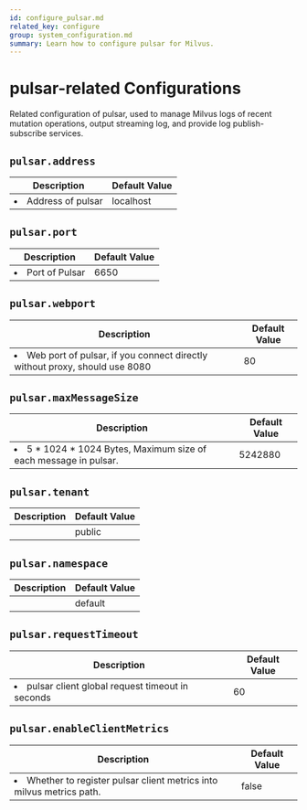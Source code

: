 ```yaml
---
id: configure_pulsar.md
related_key: configure
group: system_configuration.md
summary: Learn how to configure pulsar for Milvus.
---
```


# pulsar-related Configurations

Related configuration of pulsar, used to manage Milvus logs of recent mutation operations, output streaming log, and provide log publish-subscribe services.

## `pulsar.address`

<table id="pulsar.address">
  <thead>
    <tr>
      <th class="width80">Description</th>
      <th class="width20">Default Value</th> 
    </tr>
  </thead>
  <tbody>
    <tr>
      <td>
        <li>Address of pulsar</li>      </td>
      <td>localhost</td>
    </tr>
  </tbody>
</table>


## `pulsar.port`

<table id="pulsar.port">
  <thead>
    <tr>
      <th class="width80">Description</th>
      <th class="width20">Default Value</th> 
    </tr>
  </thead>
  <tbody>
    <tr>
      <td>
        <li>Port of Pulsar</li>      </td>
      <td>6650</td>
    </tr>
  </tbody>
</table>


## `pulsar.webport`

<table id="pulsar.webport">
  <thead>
    <tr>
      <th class="width80">Description</th>
      <th class="width20">Default Value</th> 
    </tr>
  </thead>
  <tbody>
    <tr>
      <td>
        <li>Web port of pulsar, if you connect directly without proxy, should use 8080</li>      </td>
      <td>80</td>
    </tr>
  </tbody>
</table>


## `pulsar.maxMessageSize`

<table id="pulsar.maxMessageSize">
  <thead>
    <tr>
      <th class="width80">Description</th>
      <th class="width20">Default Value</th> 
    </tr>
  </thead>
  <tbody>
    <tr>
      <td>
        <li>5 * 1024 * 1024 Bytes, Maximum size of each message in pulsar.</li>      </td>
      <td>5242880</td>
    </tr>
  </tbody>
</table>


## `pulsar.tenant`

<table id="pulsar.tenant">
  <thead>
    <tr>
      <th class="width80">Description</th>
      <th class="width20">Default Value</th> 
    </tr>
  </thead>
  <tbody>
    <tr>
      <td></td>
      <td>public</td>
    </tr>
  </tbody>
</table>


## `pulsar.namespace`

<table id="pulsar.namespace">
  <thead>
    <tr>
      <th class="width80">Description</th>
      <th class="width20">Default Value</th> 
    </tr>
  </thead>
  <tbody>
    <tr>
      <td></td>
      <td>default</td>
    </tr>
  </tbody>
</table>


## `pulsar.requestTimeout`

<table id="pulsar.requestTimeout">
  <thead>
    <tr>
      <th class="width80">Description</th>
      <th class="width20">Default Value</th> 
    </tr>
  </thead>
  <tbody>
    <tr>
      <td>
        <li>pulsar client global request timeout in seconds</li>      </td>
      <td>60</td>
    </tr>
  </tbody>
</table>


## `pulsar.enableClientMetrics`

<table id="pulsar.enableClientMetrics">
  <thead>
    <tr>
      <th class="width80">Description</th>
      <th class="width20">Default Value</th> 
    </tr>
  </thead>
  <tbody>
    <tr>
      <td>
        <li>Whether to register pulsar client metrics into milvus metrics path.</li>      </td>
      <td>false</td>
    </tr>
  </tbody>
</table>


